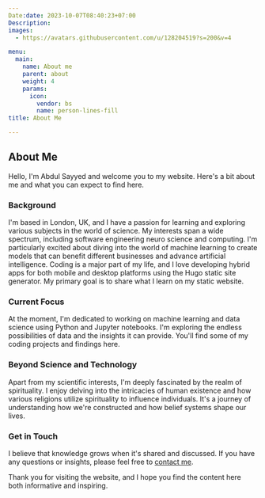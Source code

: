 ```yaml
---
Date:date: 2023-10-07T08:40:23+07:00
Description:
images:
  - https://avatars.githubusercontent.com/u/128204519?s=200&v=4

menu:
  main:
    name: About me
    parent: about
    weight: 4
    params:
      icon:
        vendor: bs
        name: person-lines-fill
title: About Me

---
```



[//]: # ( generate some contents)

## About Me

Hello, I'm Abdul Sayyed and welcome you to my website. Here's a bit about me and what you can expect to find here.

### Background

I'm based in London, UK, and I have a passion for learning and exploring various subjects in the world of science. My interests span a wide spectrum, including software engineering neuro science and computing. I'm particularly excited about diving into the world of machine learning to create models that can benefit different businesses and advance artificial intelligence. Coding is a major part of my life, and I love developing hybrid apps for both mobile and desktop platforms using the Hugo static site generator. My primary goal is to share what I learn on my static website.

### Current Focus

At the moment, I'm dedicated to working on machine learning and data science using Python and Jupyter notebooks. I'm exploring the endless possibilities of data and the insights it can provide. You'll find some of my coding projects and findings here.

### Beyond Science and Technology

Apart from my scientific interests, I'm deeply fascinated by the realm of spirituality. I enjoy delving into the intricacies of human existence and how various religions utilize spirituality to influence individuals. It's a journey of understanding how we're constructed and how belief systems shape our lives.

### Get in Touch

I believe that knowledge grows when it's shared and discussed. If you have any questions or insights, please feel free to [contact me](mailto:neuro.sayyed@gmail.com).

Thank you for visiting the website, and I hope you find the content here both informative and inspiring.

